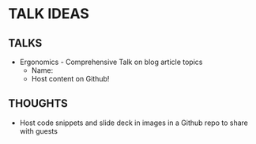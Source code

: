 # TALK IDEAS

## TALKS

- Ergonomics - Comprehensive Talk on blog article topics
  - Name:
  - Host content on Github!

## THOUGHTS

- Host code snippets and slide deck in images in a Github repo to share with guests
